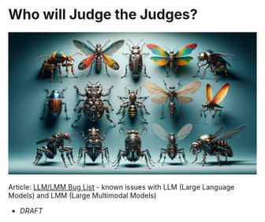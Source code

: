 # Who will Judge the Judges?

<banner class="page-header" role="banner">
  <img src="../assets/images/bugs.webp" alt="Banner Image" style="">
</banner>

Article: [LLM/LMM Bug List](https://kaihuchen.github.io/articles/Bugs/) - known issues with LLM (Large Language Models) and LMM (Large Multimodal Models)
  - *DRAFT*



